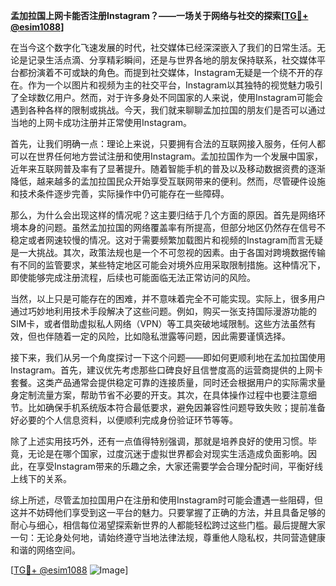 **孟加拉国上网卡能否注册Instagram？——一场关于网络与社交的探索[[TG💪+ @esim1088](https://t.me/s/esim1088)]**

在当今这个数字化飞速发展的时代，社交媒体已经深深嵌入了我们的日常生活。无论是记录生活点滴、分享精彩瞬间，还是与世界各地的朋友保持联系，社交媒体平台都扮演着不可或缺的角色。而提到社交媒体，Instagram无疑是一个绕不开的存在。作为一个以图片和视频为主的社交平台，Instagram以其独特的视觉魅力吸引了全球数亿用户。然而，对于许多身处不同国家的人来说，使用Instagram可能会遇到各种各样的限制或挑战。今天，我们就来聊聊孟加拉国的朋友们是否可以通过当地的上网卡成功注册并正常使用Instagram。

首先，让我们明确一点：理论上来说，只要拥有合法的互联网接入服务，任何人都可以在世界任何地方尝试注册和使用Instagram。孟加拉国作为一个发展中国家，近年来互联网普及率有了显著提升。随着智能手机的普及以及移动数据资费的逐渐降低，越来越多的孟加拉国民众开始享受互联网带来的便利。然而，尽管硬件设施和技术条件逐步完善，实际操作中仍可能存在一些障碍。

那么，为什么会出现这样的情况呢？这主要归结于几个方面的原因。首先是网络环境本身的问题。虽然孟加拉国的网络覆盖率有所提高，但部分地区仍然存在信号不稳定或者网速较慢的情况。这对于需要频繁加载图片和视频的Instagram而言无疑是一大挑战。其次，政策法规也是一个不可忽视的因素。由于各国对跨境数据传输有不同的监管要求，某些特定地区可能会对境外应用采取限制措施。这种情况下，即使能够完成注册流程，后续也可能面临无法正常访问的风险。

当然，以上只是可能存在的困难，并不意味着完全不可能实现。实际上，很多用户通过巧妙地利用技术手段解决了这些问题。例如，购买一张支持国际漫游功能的SIM卡，或者借助虚拟私人网络（VPN）等工具突破地域限制。这些方法虽然有效，但也伴随着一定的风险，比如隐私泄露等问题，因此需要谨慎选择。

接下来，我们从另一个角度探讨一下这个问题——即如何更顺利地在孟加拉国使用Instagram。首先，建议优先考虑那些口碑良好且信誉度高的运营商提供的上网卡套餐。这类产品通常会提供稳定可靠的连接质量，同时还会根据用户的实际需求量身定制流量方案，帮助节省不必要的开支。其次，在具体操作过程中也要注意细节。比如确保手机系统版本符合最低要求，避免因兼容性问题导致失败；提前准备好必要的个人信息资料，以便顺利完成身份验证环节等等。

除了上述实用技巧外，还有一点值得特别强调，那就是培养良好的使用习惯。毕竟，无论是在哪个国家，过度沉迷于虚拟世界都会对现实生活造成负面影响。因此，在享受Instagram带来的乐趣之余，大家还需要学会合理分配时间，平衡好线上线下的关系。

综上所述，尽管孟加拉国用户在注册和使用Instagram时可能会遭遇一些阻碍，但这并不妨碍他们享受到这一平台的魅力。只要掌握了正确的方法，并且具备足够的耐心与细心，相信每位渴望探索新世界的人都能轻松跨过这些门槛。最后提醒大家一句：无论身处何地，请始终遵守当地法律法规，尊重他人隐私权，共同营造健康和谐的网络空间。

[[TG💪+ @esim1088](https://t.me/s/esim1088) ![Image](https://i.postimg.cc/4NQfJmqS/Snipaste-2025-05-13-00-14-12.png)]